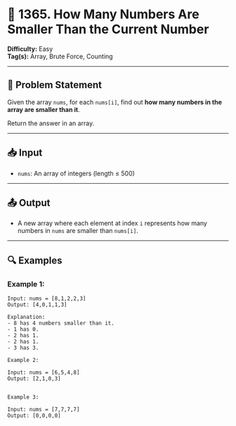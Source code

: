 # 🔢 1365. How Many Numbers Are Smaller Than the Current Number

**Difficulty:** Easy  
**Tag(s):** Array, Brute Force, Counting

---

## 🧠 Problem Statement

Given the array `nums`, for each `nums[i]`, find out **how many numbers in the array are smaller than it**.

Return the answer in an array.

---

## 📥 Input

- `nums`: An array of integers (length ≤ 500)

---

## 📤 Output

- A new array where each element at index `i` represents how many numbers in `nums` are smaller than `nums[i]`.

---

## 🔍 Examples

### Example 1:
```text
Input: nums = [8,1,2,2,3]
Output: [4,0,1,1,3]

Explanation:
- 8 has 4 numbers smaller than it.
- 1 has 0.
- 2 has 1.
- 2 has 1.
- 3 has 3.

Example 2:

Input: nums = [6,5,4,8]
Output: [2,1,0,3]


Example 3:

Input: nums = [7,7,7,7]
Output: [0,0,0,0]
